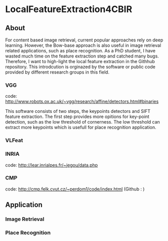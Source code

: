 # LocalFeatureExtraction4CBIR

## About
For content based image retrieval, current popular approaches rely on deep learning.
However, the Bow-base approach is also useful in image retrieval related applications, such as place recognition.
As a PhD student, I have wasted much time on the feature extraction step and catched many bugs.
Therefore, I want to high-light the local feature extraction in the Githhub repository.
This introdcution is orginazed by the software or public code provided by different research groups in this field. 

### VGG
code: http://www.robots.ox.ac.uk/~vgg/research/affine/detectors.html#binaries

This software consists of two steps, the keypoints detectors and SIFT feature extraction. The first step provides more opitions for key-point detection, such as the low threshold of cornerness. The low threshold can extract more keypoints which is usefull for place recognition application. 

### VLFeat

### INRIA
code: http://lear.inrialpes.fr/~jegou/data.php

### CMP
code: http://cmp.felk.cvut.cz/~perdom1/code/index.html (Github : )

## Application

### Image Retrieval

### Place Recognition

